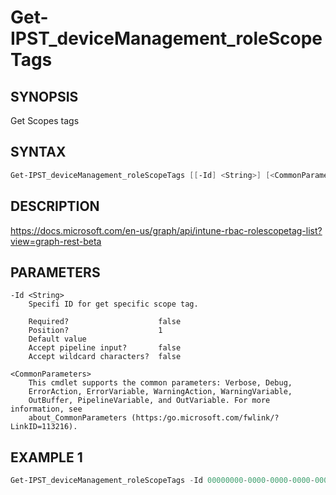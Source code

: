 ﻿# Get-IPST_deviceManagement_roleScopeTags

## SYNOPSIS 
Get Scopes tags

## SYNTAX
```Powershell
Get-IPST_deviceManagement_roleScopeTags [[-Id] <String>] [<CommonParameters>]
```
## DESCRIPTION
https://docs.microsoft.com/en-us/graph/api/intune-rbac-rolescopetag-list?view=graph-rest-beta
## PARAMETERS

    -Id <String>
        Specifi ID for get specific scope tag.
        
        Required?                    false
        Position?                    1
        Default value                
        Accept pipeline input?       false
        Accept wildcard characters?  false
        
    <CommonParameters>
        This cmdlet supports the common parameters: Verbose, Debug,
        ErrorAction, ErrorVariable, WarningAction, WarningVariable,
        OutBuffer, PipelineVariable, and OutVariable. For more information, see 
        about_CommonParameters (https:/go.microsoft.com/fwlink/?LinkID=113216). 
    




## EXAMPLE 1
```Powershell
Get-IPST_deviceManagement_roleScopeTags -Id 00000000-0000-0000-0000-000000000000
```

